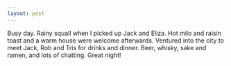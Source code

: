 ```yaml
---
layout: post
---
```


Busy day. Rainy squall when I picked up Jack and Eliza. Hot milo and raisin
toast and a warm house were welcome afterwards. Ventured into the city to meet
Jack, Rob and Tris for drinks and dinner. Beer, whisky, sake and ramen, and lots
of chatting. Great night!
